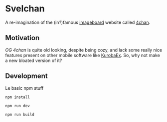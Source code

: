 # Svelchan

A re-imagination of the (in?)famous [imageboard](https://en.wikipedia.org/wiki/Imageboard)
website called [4chan](https://4chan.org).

## Motivation

*OG 4chan* is quite old looking, despite being cozy, and lack some really nice features
present on other mobile software like [KurobaEx](https://github.com/K1rakishou/Kuroba-Experimental).
So, why not make a new bloated version of it?

## Development

Le basic npm stuff

```console
npm install
```

```console
npm run dev
```

```console
npm run build
```
